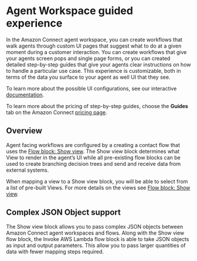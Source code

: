 # Agent Workspace guided experience<a name="step-by-step-guided-experiences"></a>

In the Amazon Connect agent workspace, you can create workflows that walk agents through custom UI pages that suggest what to do at a given moment during a customer interaction\. You can create workflows that give your agents screen pops and single page forms, or you can created detailed step\-by\-step guides that give your agents clear instructions on how to handle a particular use case\. This experience is customizable, both in terms of the data you surface to your agent as well UI that they see\.

To learn more about the possible UI configurations, see our interactive [documentation](https://d2ote8qdyv1arb.cloudfront.net/)\.

To learn more about the pricing of step\-by\-step guides, choose the **Guides** tab on the Amazon Connect [pricing page](https://aws.amazon.com/connect/pricing/)\.

## Overview<a name="step-by-step-guided-experiences-overview"></a>

Agent facing workflows are configured by a creating a contact flow that uses the [Flow block: Show view](show-view-block.md)\. The Show view block determines what View to render in the agent’s UI while all pre\-existing flow blocks can be used to create branching decision trees and send and receive data from external systems\.

When mapping a view to a Show view block, you will be able to select from a list of pre\-built Views\. For more details on the views see [Flow block: Show view](show-view-block.md)\.

## Complex JSON Object support<a name="step-by-step-guided-experiences-complex-json"></a>

The Show view block allows you to pass complex JSON objects between Amazon Connect agent workspaces and flows\. Along with the Show view flow block, the Invoke AWS Lambda flow block is able to take JSON objects as input and output parameters\. This allow you to pass larger quantities of data with fewer mapping steps required\.